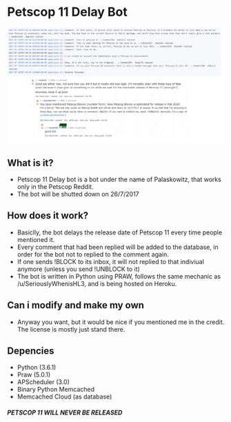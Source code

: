 # Petscop 11 Delay Bot

![alt text](https://raw.githubusercontent.com/bentokun/petscop11delaybot/master/preview_pic.png)

## What is it?
  - Petscop 11 Delay bot is a bot under the name of Palaskowitz, that works only in the Petscop Reddit.
  - The bot will be shutted down on 26/7/2017
  
## How does it work?
  - Basiclly, the bot delays the release date of Petscop 11 every time people mentioned it.
  - Every comment that had been replied will be added to the database, in order for the bot not to replied to the comment again.
  - If one sends !BLOCK to its inbox, it will not replied to that indiviual anymore (unless you send !UNBLOCK to it)
  - The bot is written in Python using PRAW, follows the same mechanic as /u/SeriouslyWhenisHL3, and is being hosted on Heroku.
  
## Can i modify and make my own
  - Anyway you want, but it would be nice if you mentioned me in the credit. The license is mostly just stand there.
  
## Depencies
  - Python (3.6.1)
  - Praw (5.0.1)
  - APScheduler (3.0)
  - Binary Python Memcached
  - Memcached Cloud (as database)
  
 ##### PETSCOP 11 WILL NEVER BE RELEASED
  
  

